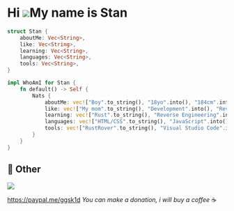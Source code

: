 # Hi ![](https://user-images.githubusercontent.com/18350557/176309783-0785949b-9127-417c-8b55-ab5a4333674e.gif)My name is Stan

```rust
struct Stan {
    aboutMe: Vec<String>,
    like: Vec<String>,
    learning: Vec<String>,
    languages: Vec<String>,
    tools: Vec<String>,
}

impl WhoAmI for Stan {
    fn default() -> Self {
        Nats {
            aboutMe: vec!["Boy".to_string(), "18yo".into(), "184cm".into()],
            like: vec!["My mom".to_string(), "Development".into(), "Reverse Engineering".into(), "Gym".into(), "Music".into()],
            learning: vec!["Rust".to_string(), "Reverse Engineering".into()],
            languages: vec!["HTML/CSS".to_string(), "JavaScript".into(), "Python".into(), "PHP".into()],
            tools: vec!["RustRover".to_string(), "Visual Studio Code".into(), "Node.JS".into(), "PySide6 (QT)".into()]
        }
    }
}
```

## 💮 Other

<p>
 <img src="https://komarev.com/ghpvc/?username=sltcvtfk&color=red"/>
</p>

https://paypal.me/ggsk1d *You can make a donation, i will buy a coffee* ☕
